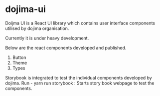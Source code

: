 # dojima-ui
Doijma UI is a React UI library which contains user interface components utilised by dojima organisation.

Currently it is under heavy development.

Below are the react components developed and published.
  1. Button
  2. Theme
  3. Types
  
  
Storybook is integrated to test the individual components developed by dojima.
 Run - 
  yarn run storybook : Starts story book webpage to test the components.
